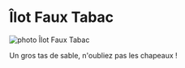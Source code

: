 # Îlot Faux Tabac

![photo Îlot Faux Tabac](/photos/IlotFauxTabac.jpg)

Un gros tas de sable, n'oubliez pas les chapeaux !
